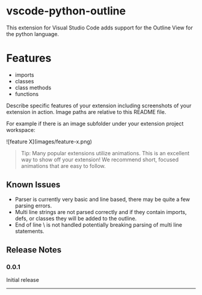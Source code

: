 # vscode-python-outline

This extension for Visual Studio Code adds support for the Outline View for the python language.

# Features

* imports
* classes
* class methods
* functions

Describe specific features of your extension including screenshots of your extension in action. Image paths are relative to this README file.

For example if there is an image subfolder under your extension project workspace:

\!\[feature X\]\(images/feature-x.png\)

> Tip: Many popular extensions utilize animations. This is an excellent way to show off your extension! We recommend short, focused animations that are easy to follow.

## Known Issues

- Parser is currently very basic and line based, there may be quite a few parsing errors.
- Multi line strings are not parsed correctly and if they contain imports, defs, or classes they will be added to the outline.
- End of line \ is not handled potentially breaking parsing of multi line statements.

## Release Notes

### 0.0.1

Initial release

---